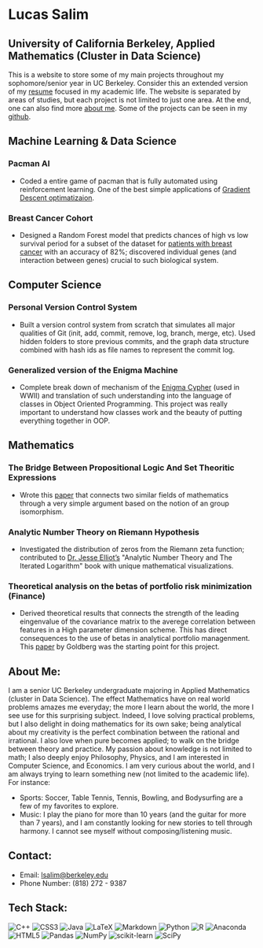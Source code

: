 # Lucas Salim
## University of California Berkeley, Applied Mathematics (Cluster in Data Science)

This is a website to store some of my main projects throughout my sophomore/senior year in UC Berkeley. Consider this an extended version of my [resume](https://github.com/lsalim31/lsalim31.github.io/blob/main/resume.pdf) focused in my academic life. The website is separated by areas of studies, but each project is not limited to just one area. At the end, one can also find more [about me](https://lsalim31.github.io/#about-me). Some of the projects can be seen in my [github](https://github.com/lsalim31/projects).

## Machine Learning & Data Science

### Pacman AI
- Coded a entire game of pacman that is fully automated using reinforcement learning. One of the best simple applications of [Gradient Descent optimatizaion](https://en.wikipedia.org/wiki/Gradient_descent).  

### Breast Cancer Cohort
- Designed a Random Forest model that predicts chances of high vs low survival period for a subset of the dataset for [patients with breast cancer](http://www.cbioportal.org/study/summary?id=brca_metabric) with an accuracy of 82%; discovered individual genes (and interaction between genes) crucial to such biological system.

## Computer Science

### Personal Version Control System 
- Built a version control system from scratch that simulates all major qualities of Git (init, add, commit, remove, log, branch, merge, etc). Used hidden folders to store previous commits, and the graph data structure combined with hash ids as file names to represent the commit log.

### Generalized version of the Enigma Machine
- Complete break down of mechanism of the [Enigma Cypher](https://en.wikipedia.org/wiki/Enigma_machine) (used in WWII) and translation of such understanding into the language of classes in Object Oriented Programming. This project was really important to understand how classes work and the beauty of putting everything together in OOP.


## Mathematics

### The Bridge Between Propositional Logic And Set Theoritic Expressions
- Wrote this [paper](https://github.com/lsalim31/lsalim31.github.io/blob/main/Paper.pdf) that connects two similar fields of mathematics through a very simple argument based on the notion of an group isomorphism.  


### Analytic Number Theory on Riemann Hypothesis
- Investigated the distribution of zeros from the Riemann zeta function; contributed to [Dr. Jesse Elliot’s](https://www.csuci.edu/news/spotlights/faculty/mathematician-philosopher.htm) "Analytic Number Theory and The Iterated Logarithm" book with unique mathematical visualizations. 


### Theoretical analysis on the betas of portfolio risk minimization (Finance)
- Derived theoretical results that connects the strength of the leading eingenvalue of the covariance matrix to the averege correlation between features in a High parameter dimension scheme. This has direct consequences to the use of betas in analytical portfolio managenment. This <a href="https://cdar.berkeley.edu/sites/default/files/publications/the_dispersion_bias_1.2022.pdf" target="_blank"> paper</a> by Goldberg was the starting point for this project. 



## About Me:
I am a senior UC Berkeley undergraduate majoring in Applied Mathematics (cluster in Data Science). The effect Mathematics have on real world problems amazes me everyday; the more I learn about the world, the more I see use for this surprising subject. Indeed, I love solving practical problems, but I also delight in doing mathematics for its own sake; being analytical about my creativity is the perfect combination between the rational and irrational. I also love when pure becomes applied; to walk on the bridge between theory and practice. My passion about knowledge is not limited to math; I also deeply enjoy Philosophy, Physics, and I am interested in Computer Science, and Economics. I am very curious about the world, and I am always trying to learn something new (not limited to the academic life). For instance:
- Sports: Soccer, Table Tennis, Tennis, Bowling, and Bodysurfing are a few of my favorites to explore.
- Music: I play the piano for more than 10 years (and the guitar for more than 7 years), and I am constantly looking for new stories to tell through harmony. I cannot see myself without composing/listening music.  


## Contact:
- Email: lsalim@berkeley.edu
- Phone Number: (818) 272 - 9387

## Tech Stack:
![C++](https://img.shields.io/badge/c++-%2300599C.svg?style=for-the-badge&logo=c%2B%2B&logoColor=white) ![CSS3](https://img.shields.io/badge/css3-%231572B6.svg?style=for-the-badge&logo=css3&logoColor=white) ![Java](https://img.shields.io/badge/java-%23ED8B00.svg?style=for-the-badge&logo=java&logoColor=white) ![LaTeX](https://img.shields.io/badge/latex-%23008080.svg?style=for-the-badge&logo=latex&logoColor=white) ![Markdown](https://img.shields.io/badge/markdown-%23000000.svg?style=for-the-badge&logo=markdown&logoColor=white) ![Python](https://img.shields.io/badge/python-3670A0?style=for-the-badge&logo=python&logoColor=ffdd54) ![R](https://img.shields.io/badge/r-%23276DC3.svg?style=for-the-badge&logo=r&logoColor=white) ![Anaconda](https://img.shields.io/badge/Anaconda-%2344A833.svg?style=for-the-badge&logo=anaconda&logoColor=white) ![HTML5](https://img.shields.io/badge/html5-%23E34F26.svg?style=for-the-badge&logo=html5&logoColor=white) ![Pandas](https://img.shields.io/badge/pandas-%23150458.svg?style=for-the-badge&logo=pandas&logoColor=white) ![NumPy](https://img.shields.io/badge/numpy-%23013243.svg?style=for-the-badge&logo=numpy&logoColor=white) ![scikit-learn](https://img.shields.io/badge/scikit--learn-%23F7931E.svg?style=for-the-badge&logo=scikit-learn&logoColor=white) ![SciPy](https://img.shields.io/badge/SciPy-%230C55A5.svg?style=for-the-badge&logo=scipy&logoColor=%white)

